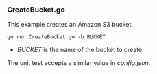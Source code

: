 ### CreateBucket.go

This example creates an Amazon S3 bucket.

`go run CreateBucket.go -b BUCKET`

- _BUCKET_ is the name of the bucket to create.

The unit test accepts a similar value in _config.json_.
